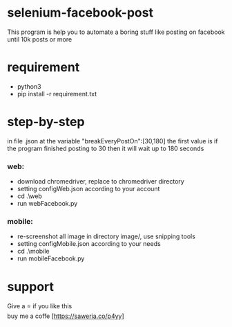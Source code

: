 # selenium-facebook-post
This program is help you to automate a boring stuff like posting on facebook until 10k posts or more

# requirement
- python3
- pip install -r requirement.txt

# step-by-step
in file .json at the variable "breakEveryPostOn":[30,180] the first value is if the program finished posting to 30 then it will wait up to 180 seconds

### web:
- download chromedriver, replace to chromedriver directory
- setting configWeb.json according to your account
- cd .\web
- run webFacebook.py

### mobile:
- re-screenshot all image in directory image/, use snipping tools 
- setting configMobile.json according to your needs
- cd .\mobile
- run mobileFacebook.py

# support
Give a ⭐️ if you like this <br>
buy me a coffe [https://saweria.co/p4yy]